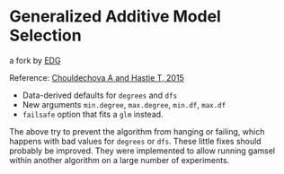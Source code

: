 # Generalized Additive Model Selection

a fork by [EDG](https://egenn.github.io)

Reference: [Chouldechova A and Hastie T, 2015](https://arxiv.org/abs/1506.03850)

* Data-derived defaults for `degrees` and `dfs`
* New arguments `min.degree`, `max.degree`, `min.df`, `max.df`
* `failsafe` option that fits a `glm` instead.

The above try to prevent the algorithm from hanging or failing, which happens with bad values for `degrees` or `dfs`. These little fixes should probably be improved. They were implemented to allow running gamsel within another algorithm on a large number of experiments.
